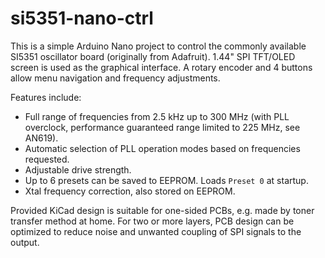 si5351-nano-ctrl
==

This is a simple Arduino Nano project to control the commonly available SI5351 oscillator board (originally from Adafruit). 1.44" SPI TFT/OLED screen is used as the graphical interface. A rotary encoder and 4 buttons allow menu navigation and frequency adjustments.

Features include:
* Full range of frequencies from 2.5 kHz up to 300 MHz (with PLL overclock, performance guaranteed range limited to 225 MHz, see AN619).
* Automatic selection of PLL operation modes based on frequencies requested.
* Adjustable drive strength.
* Up to 6 presets can be saved to EEPROM. Loads `Preset 0` at startup.
* Xtal frequency correction, also stored on EEPROM.

Provided KiCad design is suitable for one-sided PCBs, e.g. made by toner transfer method at home. For two or more layers, PCB design can be optimized to reduce noise and unwanted coupling of SPI signals to the output.